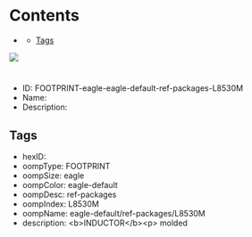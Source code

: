 



Contents
========

* [](#)
	* [Tags](#tags)
  
![][im]
# 

- ID: FOOTPRINT-eagle-eagle-default-ref-packages-L8530M
- Name: 
- Description: 

## Tags

- hexID: 
- oompType: FOOTPRINT
- oompSize: eagle
- oompColor: eagle-default
- oompDesc: ref-packages
- oompIndex: L8530M
- oompName: eagle-default/ref-packages/L8530M
- description: &lt;b&gt;INDUCTOR&lt;/b&gt;&lt;p&gt;&#xD;
molded



[im]: image.png
